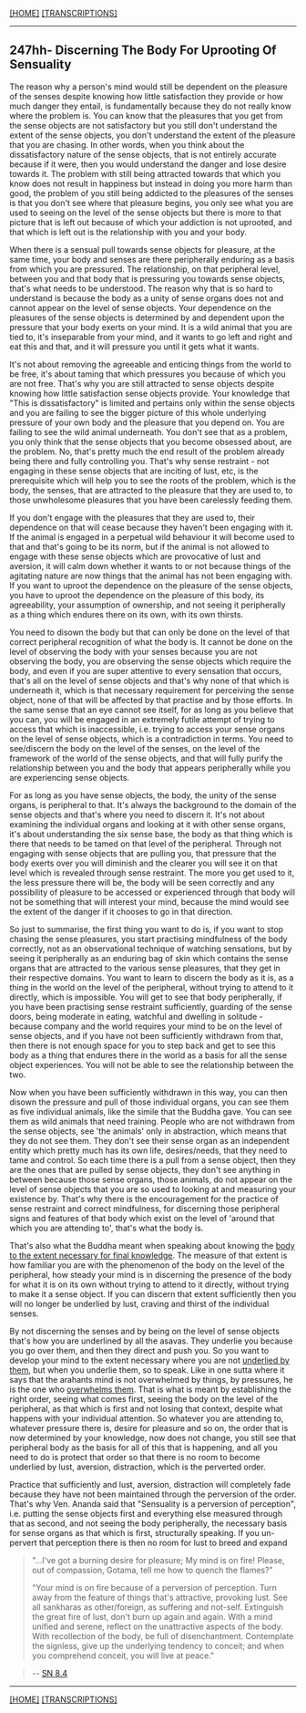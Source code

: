 [[HOME]](/hillside_hermitage_archive/index) [[TRANSCRIPTIONS]](/hillside_hermitage_archive/summarized_talk_transcriptions/index)

---

247hh- Discerning The Body For Uprooting Of Sensuality
------------------------------------------------------

The reason why a person\'s mind would still be dependent on the pleasure
of the senses despite knowing how little satisfaction they provide or
how much danger they entail, is fundamentally because they do not really
know where the problem is. You can know that the pleasures that you
get from the sense objects are not satisfactory but you still don\'t
understand the extent of the sense objects, you don\'t understand the
extent of the pleasure that you are chasing. In other words, when you
think about the dissatisfactory nature of the sense objects, that is not
entirely accurate because if it were, then you would understand the
danger and lose desire towards it. The problem with still being
attracted towards that which you know does not result in happiness but
instead in doing you more harm than good, the problem of you still being
addicted to the pleasures of the senses is that you don\'t see where
that pleasure begins, you only see what you are used to seeing on the
level of the sense objects but there is more to that picture that is
left out because of which your addiction is not uprooted, and that which
is left out is the relationship with you and your body.

When there is a sensual pull towards sense objects for pleasure, at the
same time, your body and senses are there peripherally enduring as a
basis from which you are pressured. The relationship, on that peripheral
level, between you and that body that is pressuring you towards sense
objects, that\'s what needs to be understood. The reason why that is so
hard to understand is because the body as a unity of sense organs does
not and cannot appear on the level of sense objects. Your dependence on
the pleasures of the sense objects is determined by and dependent upon
the pressure that your body exerts on your mind. It is a wild animal
that you are tied to, it\'s inseparable from your mind, and it wants to
go left and right and eat this and that, and it will pressure you until
it gets what it wants.

It\'s not about removing the agreeable and enticing things from the
world to be free, it\'s about taming that which pressures you because of
which you are not free. That\'s why you are still attracted to sense
objects despite knowing how little satisfaction sense objects provide.
Your knowledge that "This is dissatisfactory" is limited and pertains
only within the sense objects and you are failing to see the bigger
picture of this whole underlying pressure of your own body and the
pleasure that you depend on. You are failing to see the wild animal
underneath. You don\'t see that as a problem, you only think that the
sense objects that you become obsessed about, are the problem. No,
that\'s pretty much the end result of the problem already being there
and fully controlling you. That\'s why sense restraint - not engaging in
these sense objects that are inciting of lust, etc, is the prerequisite
which will help you to see the roots of the problem, which is the body,
the senses, that are attracted to the pleasure that they are used to, to
those unwholesome pleasures that you have been carelessly feeding them.

If you don\'t engage with the pleasures that they are used to, their
dependence on that will cease because they haven\'t been engaging with
it. If the animal is engaged in a perpetual wild behaviour it will
become used to that and that\'s going to be its norm, but if the animal
is not allowed to engage with these sense objects which are provocative
of lust and aversion, it will calm down whether it wants to or not
because things of the agitating nature are now things that the animal
has not been engaging with. If you want to uproot the dependence on the
pleasure of the sense objects, you have to uproot the dependence on the
pleasure of this body, its agreeability, your assumption of ownership,
and not seeing it peripherally as a thing which endures there on its
own, with its own thirsts.

You need to disown the body but that can only be done on the level of
that correct peripheral recognition of what the body is. It cannot be
done on the level of observing the body with your senses because you are
not observing the body, you are observing the sense objects which
require the body, and even if you are super attentive to every sensation
that occurs, that\'s all on the level of sense objects and that\'s why
none of that which is underneath it, which is that necessary requirement
for perceiving the sense object, none of that will be affected by that
practise and by those efforts. In the same sense that an eye cannot see
itself, for as long as you believe that you can, you will be engaged in
an extremely futile attempt of trying to access that which is
inaccessible, i.e. trying to access your sense organs on the level of
sense objects, which is a contradiction in terms. You need to
see/discern the body on the level of the senses, on the level of the
framework of the world of the sense objects, and that will fully purify
the relationship between you and the body that appears peripherally
while you are experiencing sense objects. 

For as long as you have sense objects, the body, the unity of the sense
organs, is peripheral to that. It\'s always the background to the domain
of the sense objects and that\'s where you need to discern it. It\'s not
about examining the individual organs and looking at it with other sense
organs, it\'s about understanding the six sense base, the body as that
thing which is there that needs to be tamed on that level of the
peripheral. Through not engaging with sense objects that are pulling
you, that pressure that the body exerts over you will diminish and the
clearer you will see it on that level which is revealed through sense
restraint. The more you get used to it, the less pressure there will be,
the body will be seen correctly and any possibility of pleasure to be
accessed or experienced through that body will not be something that
will interest your mind, because the mind would see the extent of the
danger if it chooses to go in that direction.

So just to summarise, the first thing you want to do is, if you want to
stop chasing the sense pleasures, you start practising mindfulness of
the body correctly, not as an observational technique of watching
sensations, but by seeing it peripherally as an enduring bag of skin
which contains the sense organs that are attracted to the various sense
pleasures, that they get in their respective domains. You want to learn
to discern the body as it is, as a thing in the world on the level of
the peripheral, without trying to attend to it directly, which is
impossible. You will get to see that body peripherally, if you have been
practising sense restraint sufficiently, guarding of the sense doors,
being moderate in eating, watchful and dwelling in solitude - because
company and the world requires your mind to be on the level of sense
objects, and if you have not been sufficiently withdrawn from that, then
there is not enough space for you to step back and get to see this body
as a thing that endures there in the world as a basis for all the sense
object experiences. You will not be able to see the relationship between
the two.

Now when you have been sufficiently withdrawn in this way, you can then
disown the pressure and pull of those individual organs, you can see
them as five individual animals, like the simile that the Buddha gave.
You can see them as wild animals that need training. People who are not
withdrawn from the sense objects, see 'the animals' only in abstraction,
which means that they do not see them. They don\'t see their sense organ
as an independent entity which pretty much has its own life,
desires/needs, that they need to tame and control. So each time there is
a pull from a sense object, then they are the ones that are pulled by
sense objects, they don\'t see anything in between because those sense
organs, those animals, do not appear on the level of sense objects that
you are so used to looking at and measuring your existence by. That\'s
why there is the encouragement for the practice of sense restraint and
correct mindfulness, for discerning those peripheral signs and features
of that body which exist on the level of 'around that which you are
attending to', that\'s what the body is.

That\'s also what the Buddha meant when speaking about knowing the [body
to the extent necessary for final
knowledge](https://suttacentral.net/mn10). The measure of that extent is
how familiar you are with the phenomenon of the body on the level of the
peripheral, how steady your mind is in discerning the presence of the
body for what it is on its own without trying to attend to it directly,
without trying to make it a sense object. If you can discern that extent
sufficiently then you will no longer be underlied by lust, craving and
thirst of the individual senses.

By not discerning the senses and by being on the level of sense objects
that\'s how you are underlined by all the asavas. They underlie you
because you go over them, and then they direct and push you. So you want
to develop your mind to the extent necessary where you are not
[underlied by them](https://suttacentral.net/sn35.56), but when you
underlie them, so to speak. Like in one sutta where it says that the
arahants mind is not overwhelmed by things, by pressures, he is the one
who [overwhelms them](https://suttacentral.net/sn35.243). That is what
is meant by establishing the right order, seeing what comes first,
seeing the body on the level of the peripheral, as that which is first
and not losing that context, despite what happens with your individual
attention. So whatever you are attending to, whatever pressure there is,
desire for pleasure and so on, the order that is now determined by your
knowledge, now does not change, you still see that peripheral body as
the basis for all of this that is happening, and all you need to do is
protect that order so that there is no room to become underlied by lust,
aversion, distraction, which is the perverted order.

Practice that sufficiently and lust, aversion, distraction will
completely fade because they have not been maintained through the
perversion of the order. That\'s why Ven. Ananda said that "Sensuality
is a perversion of perception", i.e. putting the sense objects first and
everything else measured through that as second, and not seeing the body
peripherally, the necessary basis for sense organs as that which is
first, structurally speaking. If you un-pervert that perception there is
then no room for lust to breed and expand

> "\...I've got a burning desire for pleasure; My mind is on fire!
> Please, out of compassion, Gotama, tell me how to quench the flames?"
>
> "Your mind is on fire because of a perversion of perception. Turn away
> from the feature of things that's attractive, provoking lust. See all
> sankharas as other/foreign, as suffering and not-self. Extinguish the
> great fire of lust, don't burn up again and again. With a mind unified
> and serene, reflect on the unattractive aspects of the body. With
> recollection of the body, be full of disenchantment. Contemplate the
> signless, give up the underlying tendency to conceit; and when you
> comprehend conceit, you will live at peace." 

> -- [SN 8.4](https://suttacentral.net/sn8.4)

---

[[HOME]](/hillside_hermitage_archive/index) [[TRANSCRIPTIONS]](/hillside_hermitage_archive/summarized_talk_transcriptions/index)
